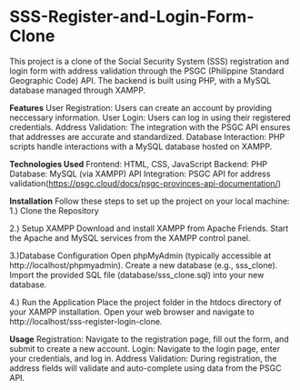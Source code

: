 # SSS-Register-and-Login-Form-Clone
This project is a clone of the Social Security System (SSS) registration and login form with address validation through the PSGC (Philippine Standard Geographic Code) API. The backend is built using PHP, with a MySQL database managed through XAMPP.

**Features**
User Registration: Users can create an account by providing neccessary information.
User Login: Users can log in using their registered credentials.
Address Validation: The integration with the PSGC API ensures that addresses are accurate and standardized.
Database Interaction: PHP scripts handle interactions with a MySQL database hosted on XAMPP.

**Technologies Used**
Frontend: HTML, CSS, JavaScript
Backend: PHP
Database: MySQL (via XAMPP)
API Integration: PSGC API for address validation(https://psgc.cloud/docs/psgc-provinces-api-documentation/)

**Installation**
Follow these steps to set up the project on your local machine:
1.) Clone the Repository

2.) Setup XAMPP
Download and install XAMPP from Apache Friends.
Start the Apache and MySQL services from the XAMPP control panel.

3.)Database Configuration
Open phpMyAdmin (typically accessible at http://localhost/phpmyadmin).
Create a new database (e.g., sss_clone).
Import the provided SQL file (database/sss_clone.sql) into your new database.

4.) Run the Application
Place the project folder in the htdocs directory of your XAMPP installation.
Open your web browser and navigate to http://localhost/sss-register-login-clone.

**Usage**
Registration: Navigate to the registration page, fill out the form, and submit to create a new account.
Login: Navigate to the login page, enter your credentials, and log in.
Address Validation: During registration, the address fields will validate and auto-complete using data from the PSGC API.

